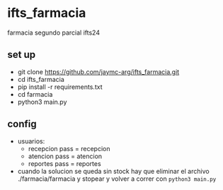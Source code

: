 # ifts_farmacia
farmacia segundo parcial ifts24
## set up
- git clone https://github.com/jaymc-arg/ifts_farmacia.git
- cd ifts_farmacia
- pip install -r requirements.txt
- cd farmacia
- python3 main.py

## config
- usuarios:
    - recepcion pass = recepcion
    - atencion pass = atencion
    - reportes pass = reportes
- cuando la solucion se queda sin stock hay que eliminar el archivo ./farmacia/farmacia y stopear y volver a correr con `python3 main.py`
